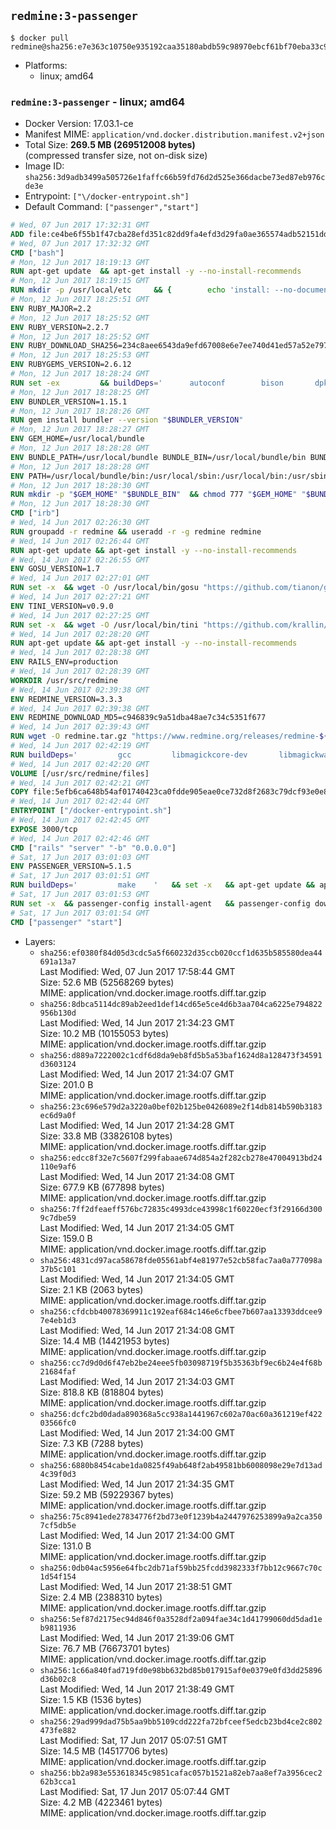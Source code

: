 ## `redmine:3-passenger`

```console
$ docker pull redmine@sha256:e7e363c10750e935192caa35180abdb59c98970ebcf61bf70eba33c9312b18ed
```

-	Platforms:
	-	linux; amd64

### `redmine:3-passenger` - linux; amd64

-	Docker Version: 17.03.1-ce
-	Manifest MIME: `application/vnd.docker.distribution.manifest.v2+json`
-	Total Size: **269.5 MB (269512008 bytes)**  
	(compressed transfer size, not on-disk size)
-	Image ID: `sha256:3d9adb3499a505726e1faffc66b59fd76d2d525e366dacbe73ed87eb976cde3e`
-	Entrypoint: `["\/docker-entrypoint.sh"]`
-	Default Command: `["passenger","start"]`

```dockerfile
# Wed, 07 Jun 2017 17:32:31 GMT
ADD file:ce4be6f55b1f47cba28efd351c82dd9fa4efd3d29fa0ae365574adb52151dda1 in / 
# Wed, 07 Jun 2017 17:32:32 GMT
CMD ["bash"]
# Mon, 12 Jun 2017 18:19:13 GMT
RUN apt-get update 	&& apt-get install -y --no-install-recommends 		bzip2 		ca-certificates 		libffi-dev 		libgdbm3 		libssl-dev 		libyaml-dev 		procps 		zlib1g-dev 	&& rm -rf /var/lib/apt/lists/*
# Mon, 12 Jun 2017 18:19:15 GMT
RUN mkdir -p /usr/local/etc 	&& { 		echo 'install: --no-document'; 		echo 'update: --no-document'; 	} >> /usr/local/etc/gemrc
# Mon, 12 Jun 2017 18:25:51 GMT
ENV RUBY_MAJOR=2.2
# Mon, 12 Jun 2017 18:25:52 GMT
ENV RUBY_VERSION=2.2.7
# Mon, 12 Jun 2017 18:25:52 GMT
ENV RUBY_DOWNLOAD_SHA256=234c8aee6543da9efd67008e6e7ee740d41ed57a52e797f65043c3b5ec3bcb53
# Mon, 12 Jun 2017 18:25:53 GMT
ENV RUBYGEMS_VERSION=2.6.12
# Mon, 12 Jun 2017 18:28:24 GMT
RUN set -ex 		&& buildDeps=' 		autoconf 		bison 		dpkg-dev 		gcc 		libbz2-dev 		libgdbm-dev 		libglib2.0-dev 		libncurses-dev 		libreadline-dev 		libxml2-dev 		libxslt-dev 		make 		ruby 		wget 		xz-utils 	' 	&& apt-get update 	&& apt-get install -y --no-install-recommends $buildDeps 	&& rm -rf /var/lib/apt/lists/* 		&& wget -O ruby.tar.xz "https://cache.ruby-lang.org/pub/ruby/${RUBY_MAJOR%-rc}/ruby-$RUBY_VERSION.tar.xz" 	&& echo "$RUBY_DOWNLOAD_SHA256 *ruby.tar.xz" | sha256sum -c - 		&& mkdir -p /usr/src/ruby 	&& tar -xJf ruby.tar.xz -C /usr/src/ruby --strip-components=1 	&& rm ruby.tar.xz 		&& cd /usr/src/ruby 		&& { 		echo '#define ENABLE_PATH_CHECK 0'; 		echo; 		cat file.c; 	} > file.c.new 	&& mv file.c.new file.c 		&& autoconf 	&& gnuArch="$(dpkg-architecture --query DEB_BUILD_GNU_TYPE)" 	&& ./configure 		--build="$gnuArch" 		--disable-install-doc 		--enable-shared 	&& make -j "$(nproc)" 	&& make install 		&& apt-get purge -y --auto-remove $buildDeps 	&& cd / 	&& rm -r /usr/src/ruby 		&& gem update --system "$RUBYGEMS_VERSION"
# Mon, 12 Jun 2017 18:28:25 GMT
ENV BUNDLER_VERSION=1.15.1
# Mon, 12 Jun 2017 18:28:26 GMT
RUN gem install bundler --version "$BUNDLER_VERSION"
# Mon, 12 Jun 2017 18:28:27 GMT
ENV GEM_HOME=/usr/local/bundle
# Mon, 12 Jun 2017 18:28:28 GMT
ENV BUNDLE_PATH=/usr/local/bundle BUNDLE_BIN=/usr/local/bundle/bin BUNDLE_SILENCE_ROOT_WARNING=1 BUNDLE_APP_CONFIG=/usr/local/bundle
# Mon, 12 Jun 2017 18:28:28 GMT
ENV PATH=/usr/local/bundle/bin:/usr/local/sbin:/usr/local/bin:/usr/sbin:/usr/bin:/sbin:/bin
# Mon, 12 Jun 2017 18:28:30 GMT
RUN mkdir -p "$GEM_HOME" "$BUNDLE_BIN" 	&& chmod 777 "$GEM_HOME" "$BUNDLE_BIN"
# Mon, 12 Jun 2017 18:28:30 GMT
CMD ["irb"]
# Wed, 14 Jun 2017 02:26:30 GMT
RUN groupadd -r redmine && useradd -r -g redmine redmine
# Wed, 14 Jun 2017 02:26:44 GMT
RUN apt-get update && apt-get install -y --no-install-recommends 		ca-certificates 		wget 	&& rm -rf /var/lib/apt/lists/*
# Wed, 14 Jun 2017 02:26:55 GMT
ENV GOSU_VERSION=1.7
# Wed, 14 Jun 2017 02:27:01 GMT
RUN set -x 	&& wget -O /usr/local/bin/gosu "https://github.com/tianon/gosu/releases/download/$GOSU_VERSION/gosu-$(dpkg --print-architecture)" 	&& wget -O /usr/local/bin/gosu.asc "https://github.com/tianon/gosu/releases/download/$GOSU_VERSION/gosu-$(dpkg --print-architecture).asc" 	&& export GNUPGHOME="$(mktemp -d)" 	&& gpg --keyserver ha.pool.sks-keyservers.net --recv-keys B42F6819007F00F88E364FD4036A9C25BF357DD4 	&& gpg --batch --verify /usr/local/bin/gosu.asc /usr/local/bin/gosu 	&& rm -r "$GNUPGHOME" /usr/local/bin/gosu.asc 	&& chmod +x /usr/local/bin/gosu 	&& gosu nobody true
# Wed, 14 Jun 2017 02:27:21 GMT
ENV TINI_VERSION=v0.9.0
# Wed, 14 Jun 2017 02:27:25 GMT
RUN set -x 	&& wget -O /usr/local/bin/tini "https://github.com/krallin/tini/releases/download/$TINI_VERSION/tini" 	&& wget -O /usr/local/bin/tini.asc "https://github.com/krallin/tini/releases/download/$TINI_VERSION/tini.asc" 	&& export GNUPGHOME="$(mktemp -d)" 	&& gpg --keyserver ha.pool.sks-keyservers.net --recv-keys 6380DC428747F6C393FEACA59A84159D7001A4E5 	&& gpg --batch --verify /usr/local/bin/tini.asc /usr/local/bin/tini 	&& rm -r "$GNUPGHOME" /usr/local/bin/tini.asc 	&& chmod +x /usr/local/bin/tini 	&& tini -h
# Wed, 14 Jun 2017 02:28:20 GMT
RUN apt-get update && apt-get install -y --no-install-recommends 		imagemagick 		libmysqlclient18 		libpq5 		libsqlite3-0 				bzr 		git 		mercurial 		openssh-client 		subversion 	&& rm -rf /var/lib/apt/lists/*
# Wed, 14 Jun 2017 02:28:38 GMT
ENV RAILS_ENV=production
# Wed, 14 Jun 2017 02:28:39 GMT
WORKDIR /usr/src/redmine
# Wed, 14 Jun 2017 02:39:38 GMT
ENV REDMINE_VERSION=3.3.3
# Wed, 14 Jun 2017 02:39:38 GMT
ENV REDMINE_DOWNLOAD_MD5=c946839c9a51dba48ae7c34c5351f677
# Wed, 14 Jun 2017 02:39:43 GMT
RUN wget -O redmine.tar.gz "https://www.redmine.org/releases/redmine-${REDMINE_VERSION}.tar.gz" 	&& echo "$REDMINE_DOWNLOAD_MD5 redmine.tar.gz" | md5sum -c - 	&& tar -xvf redmine.tar.gz --strip-components=1 	&& rm redmine.tar.gz files/delete.me log/delete.me 	&& mkdir -p tmp/pdf public/plugin_assets 	&& chown -R redmine:redmine ./
# Wed, 14 Jun 2017 02:42:19 GMT
RUN buildDeps=' 		gcc 		libmagickcore-dev 		libmagickwand-dev 		libmysqlclient-dev 		libpq-dev 		libsqlite3-dev 		make 		patch 	' 	&& set -ex 	&& apt-get update && apt-get install -y $buildDeps --no-install-recommends 	&& rm -rf /var/lib/apt/lists/* 	&& bundle install --without development test 	&& for adapter in mysql2 postgresql sqlite3; do 		echo "$RAILS_ENV:" > ./config/database.yml; 		echo "  adapter: $adapter" >> ./config/database.yml; 		bundle install --without development test; 	done 	&& rm ./config/database.yml 	&& apt-get purge -y --auto-remove $buildDeps
# Wed, 14 Jun 2017 02:42:20 GMT
VOLUME [/usr/src/redmine/files]
# Wed, 14 Jun 2017 02:42:21 GMT
COPY file:5efb6ca648b54af01740423ca0fdde905eae0ce732d8f2683c79dcf93e0e86c5 in / 
# Wed, 14 Jun 2017 02:42:44 GMT
ENTRYPOINT ["/docker-entrypoint.sh"]
# Wed, 14 Jun 2017 02:42:45 GMT
EXPOSE 3000/tcp
# Wed, 14 Jun 2017 02:42:46 GMT
CMD ["rails" "server" "-b" "0.0.0.0"]
# Sat, 17 Jun 2017 03:01:03 GMT
ENV PASSENGER_VERSION=5.1.5
# Sat, 17 Jun 2017 03:01:51 GMT
RUN buildDeps=' 		make 	' 	&& set -x 	&& apt-get update && apt-get install -y --no-install-recommends $buildDeps && rm -rf /var/lib/apt/lists/* 	&& gem install passenger --version "$PASSENGER_VERSION" 	&& apt-get purge -y --auto-remove $buildDeps
# Sat, 17 Jun 2017 03:01:53 GMT
RUN set -x 	&& passenger-config install-agent 	&& passenger-config download-nginx-engine
# Sat, 17 Jun 2017 03:01:54 GMT
CMD ["passenger" "start"]
```

-	Layers:
	-	`sha256:ef0380f84d05d3cdc5a5f660232d35ccb020ccf1d635b585580dea44691a13a7`  
		Last Modified: Wed, 07 Jun 2017 17:58:44 GMT  
		Size: 52.6 MB (52568269 bytes)  
		MIME: application/vnd.docker.image.rootfs.diff.tar.gzip
	-	`sha256:8dbca5114dc89ab2eed1def14cd65e5ce4d6b3aa704ca6225e794822956b130d`  
		Last Modified: Wed, 14 Jun 2017 21:34:23 GMT  
		Size: 10.2 MB (10155053 bytes)  
		MIME: application/vnd.docker.image.rootfs.diff.tar.gzip
	-	`sha256:d889a7222002c1cdf6d8da9eb8fd5b5a53baf1624d8a128473f34591d3603124`  
		Last Modified: Wed, 14 Jun 2017 21:34:07 GMT  
		Size: 201.0 B  
		MIME: application/vnd.docker.image.rootfs.diff.tar.gzip
	-	`sha256:23c696e579d2a3220a0bef02b125be0426089e2f14db814b590b3183ec6d9a0f`  
		Last Modified: Wed, 14 Jun 2017 21:34:28 GMT  
		Size: 33.8 MB (33826108 bytes)  
		MIME: application/vnd.docker.image.rootfs.diff.tar.gzip
	-	`sha256:edcc8f32e7c5607f299fabaae674d854a2f282cb278e47004913bd24110e9af6`  
		Last Modified: Wed, 14 Jun 2017 21:34:08 GMT  
		Size: 677.9 KB (677898 bytes)  
		MIME: application/vnd.docker.image.rootfs.diff.tar.gzip
	-	`sha256:7ff2dfeaeff576bc72835c4993dce43998c1f60220ecf3f29166d3009c7dbe59`  
		Last Modified: Wed, 14 Jun 2017 21:34:05 GMT  
		Size: 159.0 B  
		MIME: application/vnd.docker.image.rootfs.diff.tar.gzip
	-	`sha256:4831cd97aca58678fde05561abf4e81977e52cb58fac7aa0a777098a37b5c101`  
		Last Modified: Wed, 14 Jun 2017 21:34:05 GMT  
		Size: 2.1 KB (2063 bytes)  
		MIME: application/vnd.docker.image.rootfs.diff.tar.gzip
	-	`sha256:cfdcbb40078369911c192eaf684c146e6cfbee7b607aa13393ddcee97e4eb1d3`  
		Last Modified: Wed, 14 Jun 2017 21:34:08 GMT  
		Size: 14.4 MB (14421953 bytes)  
		MIME: application/vnd.docker.image.rootfs.diff.tar.gzip
	-	`sha256:cc7d9d0d6f47eb2be24eee5fb03098719f5b35363bf9ec6b24e4f68b21684faf`  
		Last Modified: Wed, 14 Jun 2017 21:34:03 GMT  
		Size: 818.8 KB (818804 bytes)  
		MIME: application/vnd.docker.image.rootfs.diff.tar.gzip
	-	`sha256:dcfc2bd0dada890368a5cc938a1441967c602a70ac60a361219ef42203566fc0`  
		Last Modified: Wed, 14 Jun 2017 21:34:00 GMT  
		Size: 7.3 KB (7288 bytes)  
		MIME: application/vnd.docker.image.rootfs.diff.tar.gzip
	-	`sha256:6880b8454cabe1da0825f49ab648f2ab49581bb6008098e29e7d13ad4c39f0d3`  
		Last Modified: Wed, 14 Jun 2017 21:34:35 GMT  
		Size: 59.2 MB (59229367 bytes)  
		MIME: application/vnd.docker.image.rootfs.diff.tar.gzip
	-	`sha256:75c8941ede27834776f2bd73e0f1239b4a2447976253899a9a2ca3507cf5db5e`  
		Last Modified: Wed, 14 Jun 2017 21:34:00 GMT  
		Size: 131.0 B  
		MIME: application/vnd.docker.image.rootfs.diff.tar.gzip
	-	`sha256:0db04ac5956e64fbc2db71af59bb25fcdd3982333f7bb12c9667c70c1d54f154`  
		Last Modified: Wed, 14 Jun 2017 21:38:51 GMT  
		Size: 2.4 MB (2388310 bytes)  
		MIME: application/vnd.docker.image.rootfs.diff.tar.gzip
	-	`sha256:5ef87d2175ec94d846f0a3528df2a094fae34c1d41799060dd5dad1eb9811936`  
		Last Modified: Wed, 14 Jun 2017 21:39:06 GMT  
		Size: 76.7 MB (76673701 bytes)  
		MIME: application/vnd.docker.image.rootfs.diff.tar.gzip
	-	`sha256:1c66a840fad719fd0e98bb632bd85b017915af0e0379e0fd3dd25896d36b02c8`  
		Last Modified: Wed, 14 Jun 2017 21:38:49 GMT  
		Size: 1.5 KB (1536 bytes)  
		MIME: application/vnd.docker.image.rootfs.diff.tar.gzip
	-	`sha256:29ad999dad75b5aa9bb5109cdd222fa72bfceef5edcb23bd4ce2c802473fe882`  
		Last Modified: Sat, 17 Jun 2017 05:07:51 GMT  
		Size: 14.5 MB (14517706 bytes)  
		MIME: application/vnd.docker.image.rootfs.diff.tar.gzip
	-	`sha256:bb2a983e553618345c9851cafac057b1521a82eb7aa8ef7a3956cec262b3cca1`  
		Last Modified: Sat, 17 Jun 2017 05:07:44 GMT  
		Size: 4.2 MB (4223461 bytes)  
		MIME: application/vnd.docker.image.rootfs.diff.tar.gzip
